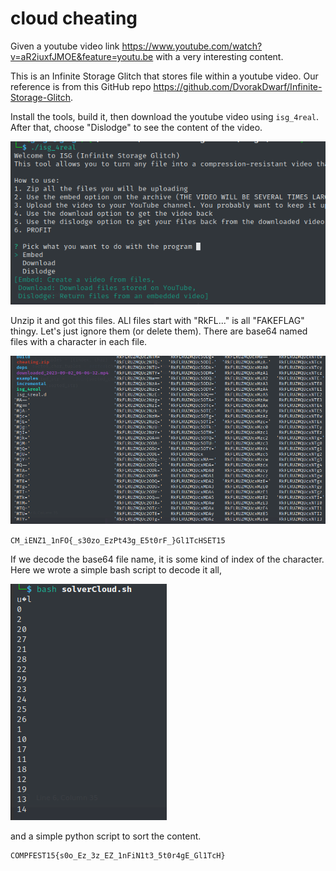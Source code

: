 # cloud cheating

Given a youtube video link https://www.youtube.com/watch?v=aR2iuxfJMOE&feature=youtu.be with a very interesting content.

This is an Infinite Storage Glitch that stores file within a youtube video. Our reference is from this GitHub repo https://github.com/DvorakDwarf/Infinite-Storage-Glitch.

Install the tools, build it, then download the youtube video using `isg_4real`. After that, choose "Dislodge" to see the content of the video.

![isg4real](src/isg4real.png)

Unzip it and got this files. ALl files start with "RkFL..." is all "FAKEFLAG" thingy. Let's just ignore them (or delete them). There are base64 named files with a character in each file.

![result](src/result.png)

`CM_iENZ1_1nFO{_s30zo_EzPt43g_E5t0rF_}Gl1TcHSET15`

If we decode the base64 file name, it is some kind of index of the character. Here we wrote a simple bash script to decode it all,

![index](src/index.png)

and a simple python script to sort the content.

```
COMPFEST15{s0o_Ez_3z_EZ_1nFiN1t3_5t0r4gE_Gl1TcH}
```